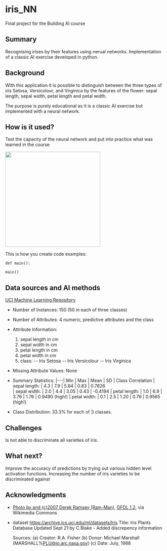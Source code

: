 <!-- This is the markdown template for the final project of the Building AI course, 
created by Reaktor Innovations and University of Helsinki. 
Copy the template, paste it to your GitHub README and edit! -->

# iris_NN

Final project for the Building AI course

## Summary

Recognising irises by their features using nerual networks. 
Implementation of a classic AI exercise developed in python.


## Background

With this application it is possible to distinguish between the three types of iris Setosa, Versicolour, and Virginica by the features of the flower: sepal length, sepal width, petal length and petal width.

The purpose is purely educational as it is a classic AI exercise but implemented with a neural network.


## How is it used?

Test the capacity of the neural network and put into practice what was learned in the course

<img src="https://upload.wikimedia.org/wikipedia/commons/f/f8/Siberian_Iris_Iris_sibirica_Top_Side_View_Green_2000px.jpg" width="300">

This is how you create code examples:
```
def main():

main()
```


## Data sources and AI methods

[UCI Machine Learning Repository](https://archive.ics.uci.edu/ml/datasets/Iris)

* Number of Instances: 150 (50 in each of three classes)

* Number of Attributes: 4 numeric, predictive attributes and the class

* Attribute Information:
   1. sepal length in cm
   2. sepal width in cm
   3. petal length in cm
   4. petal width in cm
   5. class: 
      -- Iris Setosa
      -- Iris Versicolour
      -- Iris Virginica

* Missing Attribute Values: None

* Summary Statistics:
|---| Min  | Max   | Mean    | SD   | Class Correlation
| sepal length: | 4.3  | 7.9   | 5.84  | 0.83   | 0.7826   
| sepal width: | 2.0  | 4.4   | 3.05  | 0.43   | -0.4194
| petal length: | 1.0  | 6.9   | 3.76  | 1.76   | 0.9490  (high!)
| petal width: | 0.1  | 2.5   | 1.20  | 0.76   | 0.9565  (high!)

* Class Distribution: 33.3% for each of 3 classes.

## Challenges

Is not able to discriminate all varieties of iris.

## What next?

Improve the accuracy of predictions by trying out various hidden level activation functions.
Increasing the number of iris varieties to be discriminated against


## Acknowledgments

* <a href="https://commons.wikimedia.org/wiki/File:Siberian_Iris_Iris_sibirica_Top_Side_View_Green_2000px.jpg">Photo by and (c)2007 Derek Ramsey (Ram-Man)</a>, <a href="http://www.gnu.org/licenses/old-licenses/fdl-1.2.html">GFDL 1.2</a>, via Wikimedia Commons

* dataset https://archive.ics.uci.edu/ml/datasets/Iris
    Title: Iris Plants Database
    Updated Sept 21 by C.Blake - Added discrepency information
    
    Sources:
     (a) Creator: R.A. Fisher
     (b) Donor: Michael Marshall (MARSHALL%PLU@io.arc.nasa.gov)
     (c) Date: July, 1988